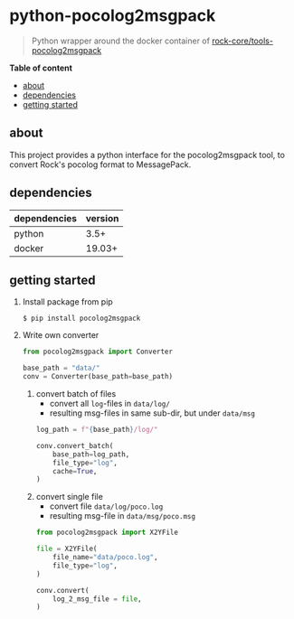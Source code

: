 # python-pocolog2msgpack
> Python wrapper around the docker container of [rock-core/tools-pocolog2msgpack](https://github.com/rock-core/tools-pocolog2msgpack)

**Table of content**
- [about](#about)
- [dependencies](#dependencies)
- [getting started](#getting-started)

## about
This project provides a python interface for the pocolog2msgpack tool, to convert Rock's pocolog format to MessagePack.

## dependencies
| dependencies | version |
| :----------- | :------ |
| python       | 3.5+    |
| docker       | 19.03+  |

## getting started

1. Install package from pip
	```shell
   	$ pip install pocolog2msgpack
   	```
1. Write own converter
	```python
	from pocolog2msgpack import Converter

	base_path = "data/"
	conv = Converter(base_path=base_path)
	```
    1. convert batch of files
    	* convert all `log`-files in `data/log/`
    	* resulting msg-files in same sub-dir, but under `data/msg`
		```python
		log_path = f"{base_path}/log/"
		
		conv.convert_batch(
			base_path=log_path,
			file_type="log",
			cache=True,
		)
		```
    1. convert single file
    	* convert file `data/log/poco.log`
    	* resulting msg-file in `data/msg/poco.msg`
		```python
		from pocolog2msgpack import X2YFile

		file = X2YFile(
			file_name="data/poco.log",
			file_type="log",
		)

		conv.convert(
			log_2_msg_file = file,
		)
		```
